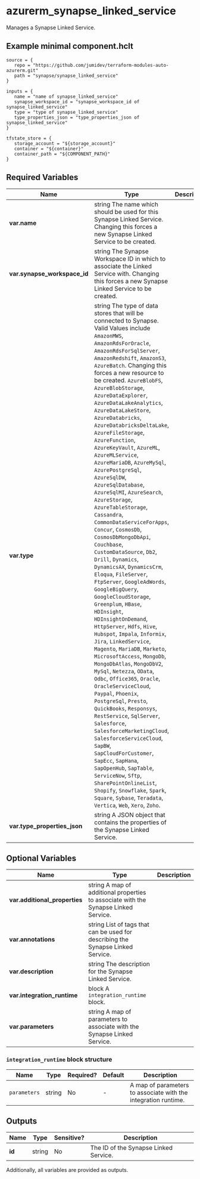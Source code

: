 # azurerm_synapse_linked_service

Manages a Synapse Linked Service.

## Example minimal component.hclt

```hcl
source = {
   repo = "https://github.com/jumidev/terraform-modules-auto-azurerm.git" 
   path = "synapse/synapse_linked_service" 
}

inputs = {
   name = "name of synapse_linked_service" 
   synapse_workspace_id = "synapse_workspace_id of synapse_linked_service" 
   type = "type of synapse_linked_service" 
   type_properties_json = "type_properties_json of synapse_linked_service" 
}

tfstate_store = {
   storage_account = "${storage_account}" 
   container = "${container}" 
   container_path = "${COMPONENT_PATH}" 
}

```

## Required Variables

| Name | Type |  Description |
| ---- | --------- |  ----------- |
| **var.name** | string  The name which should be used for this Synapse Linked Service. Changing this forces a new Synapse Linked Service to be created. | 
| **var.synapse_workspace_id** | string  The Synapse Workspace ID in which to associate the Linked Service with. Changing this forces a new Synapse Linked Service to be created. | 
| **var.type** | string  The type of data stores that will be connected to Synapse. Valid Values include `AmazonMWS`, `AmazonRdsForOracle`, `AmazonRdsForSqlServer`, `AmazonRedshift`, `AmazonS3`, `AzureBatch`. Changing this forces a new resource to be created. `AzureBlobFS`, `AzureBlobStorage`, `AzureDataExplorer`, `AzureDataLakeAnalytics`, `AzureDataLakeStore`, `AzureDatabricks`, `AzureDatabricksDeltaLake`, `AzureFileStorage`, `AzureFunction`, `AzureKeyVault`, `AzureML`, `AzureMLService`, `AzureMariaDB`, `AzureMySql`, `AzurePostgreSql`, `AzureSqlDW`, `AzureSqlDatabase`, `AzureSqlMI`, `AzureSearch`, `AzureStorage`, `AzureTableStorage`, `Cassandra`, `CommonDataServiceForApps`, `Concur`, `CosmosDb`, `CosmosDbMongoDbApi`, `Couchbase`, `CustomDataSource`, `Db2`, `Drill`, `Dynamics`, `DynamicsAX`, `DynamicsCrm`, `Eloqua`, `FileServer`, `FtpServer`, `GoogleAdWords`, `GoogleBigQuery`, `GoogleCloudStorage`, `Greenplum`, `HBase`, `HDInsight`, `HDInsightOnDemand`, `HttpServer`, `Hdfs`, `Hive`, `Hubspot`, `Impala`, `Informix`, `Jira`, `LinkedService`, `Magento`, `MariaDB`, `Marketo`, `MicrosoftAccess`, `MongoDb`, `MongoDbAtlas`, `MongoDbV2`, `MySql`, `Netezza`, `OData`, `Odbc`, `Office365`, `Oracle`, `OracleServiceCloud`, `Paypal`, `Phoenix`, `PostgreSql`, `Presto`, `QuickBooks`, `Responsys`, `RestService`, `SqlServer`, `Salesforce`, `SalesforceMarketingCloud`, `SalesforceServiceCloud`, `SapBW`, `SapCloudForCustomer`, `SapEcc`, `SapHana`, `SapOpenHub`, `SapTable`, `ServiceNow`, `Sftp`, `SharePointOnlineList`, `Shopify`, `Snowflake`, `Spark`, `Square`, `Sybase`, `Teradata`, `Vertica`, `Web`, `Xero`, `Zoho`. | 
| **var.type_properties_json** | string  A JSON object that contains the properties of the Synapse Linked Service. | 

## Optional Variables

| Name | Type |  Description |
| ---- | --------- |  ----------- |
| **var.additional_properties** | string  A map of additional properties to associate with the Synapse Linked Service. | 
| **var.annotations** | string  List of tags that can be used for describing the Synapse Linked Service. | 
| **var.description** | string  The description for the Synapse Linked Service. | 
| **var.integration_runtime** | block  A `integration_runtime` block. | 
| **var.parameters** | string  A map of parameters to associate with the Synapse Linked Service. | 

### `integration_runtime` block structure

| Name | Type | Required? | Default | Description |
| ---- | ---- | --------- | ------- | ----------- |
| `parameters` | string | No | - | A map of parameters to associate with the integration runtime. |



## Outputs

| Name | Type | Sensitive? | Description |
| ---- | ---- | --------- | --------- |
| **id** | string | No  | The ID of the Synapse Linked Service. | 

Additionally, all variables are provided as outputs.
